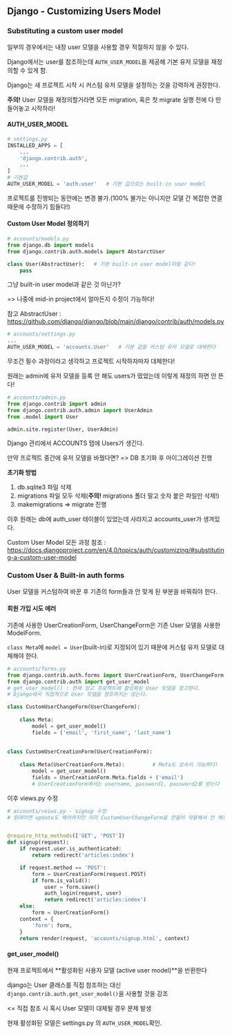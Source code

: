 ## Django - Customizing Users Model

### Substituting a custom user model

일부의 경우에서는 내장 user 모델을 사용할 경우 적절하지 않을 수 있다.

Django에서는 user를 참조하는데 `AUTH_USER_MODEL`을 제공해 기본 유저 모델을 재정의할 수 있게 함.

Django는 새 프로젝트 시작 시 커스텀 유저 모델을 설정하는 것을 강력하게 권장한다.

**주의!** User 모델을 재정의할거라면 모든 migration, 혹은 첫 migrate 실행 전에 다 만들어놓고 시작하라!



#### AUTH_USER_MODEL

```python
# settings.py
INSTALLED_APPS = [
    ...
    'django.contrib.auth',
    ...
]
# 기본값
AUTH_USER_MODEL = 'auth.user'   # 기본 값으로는 built-in user model
```

프로젝트를 진행되는 동안에는 변경 불가.(100% 불가는 아니지만 모델 간 복잡한 연결때문에 수정하기 힘들다!)



#### Custom User Model 정의하기

```python
# accounts/models.py
from django.db import models
from django.contrib.auth.models import AbstarctUser

class User(AbstractUser):   # 기본 built-in user model이랑 같다!
    pass
```

그냥 built-in user model과 같은 것 아닌가?

=> 나중에 mid-in project에서 얼마든지 수정이 가능하다!

참고 AbstractUser : https://github.com/django/django/blob/main/django/contrib/auth/models.py

```python
# accounts/settings.py
...
AUTH_USER_MODEL = 'accounts.User'   # 기본 값을 커스텀 유저 모델로 대체한다
```

무조건 필수 과정이라고 생각하고 프로젝트 시작하자마자 대체한다!

원래는 admin에 유저 모델을 등록 안 해도 users가 떴었는데 이렇게 재정의 하면 안 뜬다!

```python
# accounts/admin.py
from django.contrib import admin
from django.contrib.auth.admin import UserAdmin
from .model import User

admin.site.register(User, UserAdmin)
```

Django 관리에서 ACCOUNTS 탭에 Users가 생긴다.



만약 프로젝트 중간에 유저 모델을 바꿨다면? => DB 초기화 후 마이그레이션 진행

**초기화 방법**

1. db.sqlite3 파일 삭제
2. migrations 파일 모두 삭제(**주의!** migrations 폴더 말고 숫자 붙은 파일만 삭제!)
3. makemigrations => migrate 진행

이후 원래는 db에 auth_user 테이블이 있었는데 사라지고 accounts_user가 생겨있다.



Custom User Model 모든 과정 참조 : https://docs.djangoproject.com/en/4.0/topics/auth/customizing/#substituting-a-custom-user-model





### Custom User & Built-in auth forms

User 모델을 커스텀하여 바꾼 후 기존의 form들과 안 맞게 된 부분을 바꿔줘야 한다.



#### 회원 가입 시도 에러

기존에 사용한 UserCreationForm, UserChangeForm은 기존 User 모델을 사용한 ModelForm.

`class Meta`에 `model = User`(built-in)로 지정되어 있기 때문에 커스텀 유저 모델로 대체해야 한다.

```python
# accounts/forms.py
from django.contrib.auth.forms import UserCreationForm, UserChangeForm
from django.contrib.auth import get_user_model
# get_user_model() : 현재 장고 프로젝트에 활성화된 User 모델을 참고한다. 
# Django에서 직접적으로 User 모델을 참조하지는 않는다.

class CustomUserChangeForm(UserChangeForm):
    
    class Meta:
        model = get_user_model()
        fields = ('email', 'first_name', 'last_name')
        
        
class CustomUserCreationForm(UserCreationForm):
    
    class Meta(UserCreationForm.Meta):         # Meta도 상속이 가능하다!
        model = get_user_model()
        fields = UserCreationForm.Meta.fields + ('email')
        # UserCreationForm에서는 username, password1, password2를 받는다
```

이후 views.py 수정

```python
# accounts/veiws.py - signup 수정
# 원래라면 update도 해야하지만 이미 CustomUserChangeForm을 만들어 적용해서 안 해도 됨


@require_http_methods(['GET', 'POST'])
def signup(request):
    if request.user.is_authenticated:
        return redirect('articles:index')

    if request.method == 'POST':
        form = UserCreationForm(request.POST)
        if form.is_valid():
            user = form.save()
            auth_login(request, user)
            return redirect('articles:index')
    else:
        form = UserCreationForm()
    context = {
        'form': form,
    }
    return render(request, 'accounts/signup.html', context)
```



#### get_user_model()

현재 프로젝트에서 **활성화된 사용자 모델 (active user model)**을 반환한다

django는 User 클래스를 직접 참조하는 대신 `django.contrib.auth.get_user_model()`을 사용할 것을 강조

<= 직접 참조 시 혹시 User 모델이 대체될 경우 문제 발생

 현재 활성화된 모델은 settings.py 의 `AUTH_USER_MODEL`확인.





